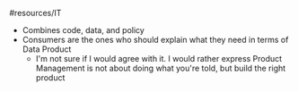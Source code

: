 #resources/IT

* Combines code, data, and policy
* Consumers are the ones who should explain what they need in terms of Data Product
	* I'm not sure if I would agree with it. I would rather express Product Management is not about doing what you're told, but build the right product

